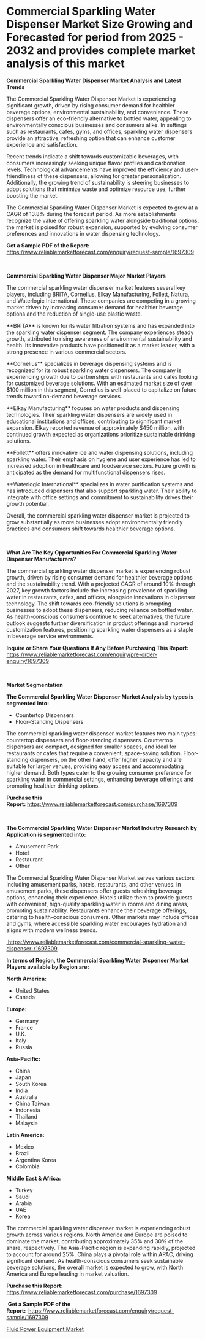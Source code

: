 <p><h1>Commercial Sparkling Water Dispenser Market Size Growing and Forecasted for period from 2025 - 2032 and provides complete market analysis of this market</h1></p><p><strong>Commercial Sparkling Water Dispenser Market Analysis and Latest Trends</strong></p>
<p><p>The Commercial Sparkling Water Dispenser Market is experiencing significant growth, driven by rising consumer demand for healthier beverage options, environmental sustainability, and convenience. These dispensers offer an eco-friendly alternative to bottled water, appealing to environmentally conscious businesses and consumers alike. In settings such as restaurants, cafes, gyms, and offices, sparkling water dispensers provide an attractive, refreshing option that can enhance customer experience and satisfaction.</p><p>Recent trends indicate a shift towards customizable beverages, with consumers increasingly seeking unique flavor profiles and carbonation levels. Technological advancements have improved the efficiency and user-friendliness of these dispensers, allowing for greater personalization. Additionally, the growing trend of sustainability is steering businesses to adopt solutions that minimize waste and optimize resource use, further boosting the market.</p><p>The Commercial Sparkling Water Dispenser Market is expected to grow at a CAGR of 13.8% during the forecast period. As more establishments recognize the value of offering sparkling water alongside traditional options, the market is poised for robust expansion, supported by evolving consumer preferences and innovations in water dispensing technology.</p></p>
<p><strong>Get a Sample PDF of the Report:&nbsp;</strong> <a href="https://www.reliablemarketforecast.com/enquiry/request-sample/1697309?utm_campaign=2232&utm_medium=2&utm_source=Github&utm_content=ia&utm_term=16022025&utm_id=commercial-sparkling-water-dispenser">https://www.reliablemarketforecast.com/enquiry/request-sample/1697309</a></p>
<p>&nbsp;</p>
<p><strong>Commercial Sparkling Water Dispenser Major Market Players</strong></p>
<p><p>The commercial sparkling water dispenser market features several key players, including BRITA, Cornelius, Elkay Manufacturing, Follett, Natura, and Waterlogic International. These companies are competing in a growing market driven by increasing consumer demand for healthier beverage options and the reduction of single-use plastic waste.</p><p>**BRITA** is known for its water filtration systems and has expanded into the sparkling water dispenser segment. The company experiences steady growth, attributed to rising awareness of environmental sustainability and health. Its innovative products have positioned it as a market leader, with a strong presence in various commercial sectors.</p><p>**Cornelius** specializes in beverage dispensing systems and is recognized for its robust sparkling water dispensers. The company is experiencing growth due to partnerships with restaurants and cafes looking for customized beverage solutions. With an estimated market size of over $100 million in this segment, Cornelius is well-placed to capitalize on future trends toward on-demand beverage services.</p><p>**Elkay Manufacturing** focuses on water products and dispensing technologies. Their sparkling water dispensers are widely used in educational institutions and offices, contributing to significant market expansion. Elkay reported revenue of approximately $450 million, with continued growth expected as organizations prioritize sustainable drinking solutions.</p><p>**Follett** offers innovative ice and water dispensing solutions, including sparkling water. Their emphasis on hygiene and user experience has led to increased adoption in healthcare and foodservice sectors. Future growth is anticipated as the demand for multifunctional dispensers rises.</p><p>**Waterlogic International** specializes in water purification systems and has introduced dispensers that also support sparkling water. Their ability to integrate with office settings and commitment to sustainability drives their growth potential. </p><p>Overall, the commercial sparkling water dispenser market is projected to grow substantially as more businesses adopt environmentally friendly practices and consumers shift towards healthier beverage options.</p></p>
<p>&nbsp;</p>
<p><strong>What Are The Key Opportunities For Commercial Sparkling Water Dispenser Manufacturers?</strong></p>
<p><p>The commercial sparkling water dispenser market is experiencing robust growth, driven by rising consumer demand for healthier beverage options and the sustainability trend. With a projected CAGR of around 10% through 2027, key growth factors include the increasing prevalence of sparkling water in restaurants, cafes, and offices, alongside innovations in dispenser technology. The shift towards eco-friendly solutions is prompting businesses to adopt these dispensers, reducing reliance on bottled water. As health-conscious consumers continue to seek alternatives, the future outlook suggests further diversification in product offerings and improved customization features, positioning sparkling water dispensers as a staple in beverage service environments.</p></p>
<p><strong>Inquire or Share Your Questions If Any Before Purchasing This Report:</strong> <a href="https://www.reliablemarketforecast.com/enquiry/pre-order-enquiry/1697309?utm_campaign=2232&utm_medium=2&utm_source=Github&utm_content=ia&utm_term=16022025&utm_id=commercial-sparkling-water-dispenser">https://www.reliablemarketforecast.com/enquiry/pre-order-enquiry/1697309</a></p>
<p>&nbsp;</p>
<p><strong>Market Segmentation</strong></p>
<p><strong>The Commercial Sparkling Water Dispenser Market Analysis by types is segmented into:</strong></p>
<p><ul><li>Countertop Dispensers</li><li>Floor–Standing Dispensers</li></ul></p>
<p><p>The commercial sparkling water dispenser market features two main types: countertop dispensers and floor-standing dispensers. Countertop dispensers are compact, designed for smaller spaces, and ideal for restaurants or cafes that require a convenient, space-saving solution. Floor-standing dispensers, on the other hand, offer higher capacity and are suitable for larger venues, providing easy access and accommodating higher demand. Both types cater to the growing consumer preference for sparkling water in commercial settings, enhancing beverage offerings and promoting healthier drinking options.</p></p>
<p><strong>Purchase this Report:&nbsp;</strong><a href="https://www.reliablemarketforecast.com/purchase/1697309?utm_campaign=2232&utm_medium=2&utm_source=Github&utm_content=ia&utm_term=16022025&utm_id=commercial-sparkling-water-dispenser">https://www.reliablemarketforecast.com/purchase/1697309</a></p>
<p>&nbsp;</p>
<p><strong>The Commercial Sparkling Water Dispenser Market Industry Research by Application is segmented into:</strong></p>
<p><ul><li>Amusement Park</li><li>Hotel</li><li>Restaurant</li><li>Other</li></ul></p>
<p><p>The Commercial Sparkling Water Dispenser Market serves various sectors including amusement parks, hotels, restaurants, and other venues. In amusement parks, these dispensers offer guests refreshing beverage options, enhancing their experience. Hotels utilize them to provide guests with convenient, high-quality sparkling water in rooms and dining areas, promoting sustainability. Restaurants enhance their beverage offerings, catering to health-conscious consumers. Other markets may include offices and gyms, where accessible sparkling water encourages hydration and aligns with modern wellness trends.</p></p>
<p><a href="https://www.reliablemarketforecast.com/commercial-sparkling-water-dispenser-r1697309?utm_campaign=2232&utm_medium=2&utm_source=Github&utm_content=ia&utm_term=16022025&utm_id=commercial-sparkling-water-dispenser">&nbsp;https://www.reliablemarketforecast.com/commercial-sparkling-water-dispenser-r1697309</a></p>
<p><strong>In terms of Region, the Commercial Sparkling Water Dispenser Market Players available by Region are:</strong></p>
<p>
    <p> <strong> North America: </strong>
        <ul>
            <li>United States</li>
            <li>Canada</li>
        </ul>
        </p> 
    <p> <strong> Europe: </strong>
        <ul>
            <li>Germany</li>
            <li>France</li>
            <li>U.K.</li>
            <li>Italy</li>
            <li>Russia</li>
        </ul>
        </p> 
    <p> <strong> Asia-Pacific: </strong>
        <ul>
            <li>China</li>
            <li>Japan</li>
            <li>South Korea</li>
            <li>India</li>
            <li>Australia</li>
            <li>China Taiwan</li>
            <li>Indonesia</li>
            <li>Thailand</li>
            <li>Malaysia</li>
        </ul>
        </p> 
    <p> <strong> Latin America: </strong>
        <ul>
            <li>Mexico</li>
            <li>Brazil</li>
            <li>Argentina Korea</li>
            <li>Colombia</li>
        </ul>
        </p> 
    <p> <strong> Middle East & Africa: </strong>
        <ul>
            <li>Turkey</li>
            <li>Saudi</li>
            <li>Arabia</li>
            <li>UAE</li>
            <li>Korea</li>
        </ul>
    </p>
    </p>
<p><p>The commercial sparkling water dispenser market is experiencing robust growth across various regions. North America and Europe are poised to dominate the market, contributing approximately 35% and 30% of the share, respectively. The Asia-Pacific region is expanding rapidly, projected to account for around 25%. China plays a pivotal role within APAC, driving significant demand. As health-conscious consumers seek sustainable beverage solutions, the overall market is expected to grow, with North America and Europe leading in market valuation.</p></p>
<p><strong>Purchase this Report: </strong><a href="https://www.reliablemarketforecast.com/purchase/1697309?utm_campaign=2232&utm_medium=2&utm_source=Github&utm_content=ia&utm_term=16022025&utm_id=commercial-sparkling-water-dispenser">https://www.reliablemarketforecast.com/purchase/1697309</a></p>
<p>&nbsp;<strong>Get a Sample PDF of the Report:&nbsp;&nbsp;</strong><a href="https://www.reliablemarketforecast.com/enquiry/request-sample/1697309?utm_campaign=2232&utm_medium=2&utm_source=Github&utm_content=ia&utm_term=16022025&utm_id=commercial-sparkling-water-dispenser">https://www.reliablemarketforecast.com/enquiry/request-sample/1697309</a></p>
<p><strong></strong></p>
<p><p><a href="https://github.com/kbollin866/Market-Research-Report-List-1/blob/main/fluid-power-equipment-market.md?utm_campaign=2232&utm_medium=2&utm_source=Github&utm_content=ia&utm_term=16022025&utm_id=commercial-sparkling-water-dispenser">Fluid Power Equipment Market</a></p></p>